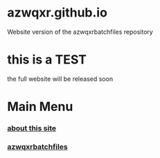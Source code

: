 # azwqxr.github.io
Website version of the azwqxrbatchfiles repository
# this is a TEST
the full website will be released soon
# Main Menu
### [about this site](https://azwqxr.github.io/about/)
### [azwqxrbatchfiles](https://azwqxr.github.io/batchfiles/)
